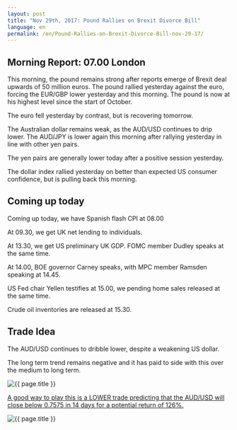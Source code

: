 ```yaml
---
layout: post
title: "Nov 29th, 2017: Pound Rallies on Brexit Divorce Bill"
language: en
permalink: /en/Pound-Rallies-on-Brexit-Divorce-Bill-nov-29-17/
---
```

## Morning Report: 07.00 London

This morning, the pound remains strong after reports emerge of Brexit deal upwards of 50 million euros. The pound rallied yesterday against the euro, forcing the EUR/GBP lower yesterday and this morning. The pound is now at his highest level since the start of October. 

The euro fell yesterday by contrast, but is recovering tomorrow. 

The Australian dollar remains weak, as the AUD/USD continues to drip lower. The AUD/JPY is lower again this morning after rallying yesterday in line with other yen pairs. 

The yen pairs are generally lower today after a positive session yesterday. 

The dollar index rallied yesterday on better than expected US consumer confidence, but is pulling back this morning.  

## Coming up today 

Coming up today, we have Spanish flash CPI at 08.00

At 09.30, we get UK net lending to individuals. 

At 13.30, we get US preliminary UK GDP. FOMC member Dudley speaks at the same time. 

At 14.00, BOE governor Carney speaks, with MPC member Ramsden speaking at 14.45. 

US Fed chair Yellen testifies at 15.00, we pending home sales released at the same time. 

Crude oil inventories are released at 15.30. 

## Trade Idea

The AUD/USD continues to dribble lower, despite a weakening US dollar. 

The long term trend remains negative and it has paid to side with this over the medium to long term.  

<img class="post-image" src="{{ site.url }}/images/nov/2017-11-29_07-21-39.jpg" alt="{{ page.title }}" title="{{ page.title }}">

<a href="%LINK%%?currency=GBP&market=forex&underlying=frxAUDUSD&formname=higherlower&duration_amount=14&duration_units=d&amount=10&amount_type=payout&expiry_type=duration&barrier=0.7575" target="_blank">A good way to play this is a LOWER trade predicting that the AUD/USD will close below 0.7575 in 14 days for a potential return of 126%.</a>

<img class="post-image" src="{{ site.url }}/images/nov/2017-11-29_07-23-49.jpg" alt="{{ page.title }}" title="{{ page.title }}">
